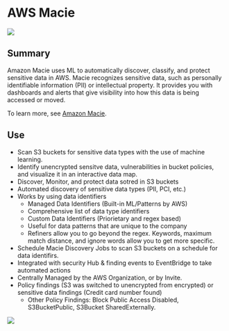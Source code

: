 # AWS Macie

![](https://explore.skillbuilder.aws/files/a/w/aws_prod1_docebosaas_com/1721163600/qQMAeir7CedYq2w0pM_zlw/tincan/1795780_1704469401_o_1hjd4l7tc11hedc913i09dklbhj_zip/assets/aYudK0oJ_ugYdDO3_nP76NGEbwMtTwMVL.png)

## Summary

Amazon Macie uses ML to automatically discover, classify, and protect sensitive data in AWS. Macie recognizes sensitive data, such as personally identifiable information (PII) or intellectual property. It provides you with dashboards and alerts that give visibility into how this data is being accessed or moved.


To learn more, see [Amazon Macie](https://aws.amazon.com/macie/).

## Use

- Scan S3 buckets for sensitive data types with the use of machine learning.
- Identify unencrypted sensitve data, vulnerabilities in bucket policies, and visualize it in an interactive data map.
- Discover, Monitor, and protect data sotred in S3 buckets
- Automated discovery of sensitive data types (PII, PCI, etc.)
- Works by using data identifiers
  -  Managed Data Identifiers (Built-in ML/Patterns by AWS)
    - Comprehensive list of data type identifiers
  -  Custom Data Identifiers (Priorietary and regex based)
    - Useful for data patterns that are unique to the company
    - Refiners allow you to go beyond the regex. Keywords, maximum match distance, and ignore words allow you to get more specific.
- Schedule Macie Discovery Jobs to scan S3 buckets on a schedule for data identifirs.
- Integrated with security Hub & finding events to EventBridge to take automated actions
- Centrally Managed by the AWS Organization, or by Invite.
- Policy findings (S3 was switched to unencrypted from encrypted) or sensitive data findings (Credit card number found)
  - Other Policy Findings: Block Public Access Disabled, S3BucketPublic, S3Bucket SharedExternally.

![](https://d1.awsstatic.com/reInvent/reinvent-2022/macie/Product-Page-Diagram_Amazon-Macie.a51550cca0a731ba2e4a26e8463ed5f5a81202e3.png)
